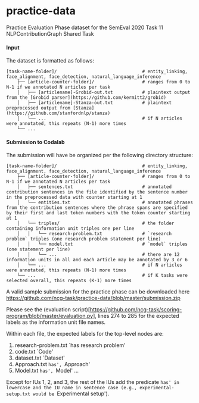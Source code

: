 # practice-data

Practice Evaluation Phase dataset for the SemEval 2020 Task 11 NLPContributionGraph Shared Task

#### Input
The dataset is formatted as follows:

    [task-name-folder]/                                # entity_linking, face_alignment, face_detection, natural_language_inference
        ├── [article-counter-folder]/                  # ranges from 0 to N-1 if we annotated N articles per task
        │   ├── [articlename]-Grobid-out.txt           # plaintext output from the [Grobid parser](https://github.com/kermitt2/grobid)
        │   ├── [articlename]-Stanza-out.txt           # plaintext preprocessed output from [Stanza](https://github.com/stanfordnlp/stanza)
        │   └── ...                                    # if N articles were annotated, this repeats (N-1) more times
        └── ...   

#### Submission to Codalab
The submission will have be organized per the following directory structure:

    [task-name-folder]/                                # entity_linking, face_alignment, face_detection, natural_language_inference
        ├── [article-counter-folder]/                  # ranges from 0 to N-1 if we annotated N articles per task
        │   ├── sentences.txt                          # annotated contribution sentences in the file identified by the sentence number in the preprocessed data with counter starting at 1
        │   └── entities.txt                           # annotated phrases from the contribution sentences where the phrase spans are specified by their first and last token numbers with the token counter starting at 1
        │   └── triples/                               # the folder containing information unit triples one per line
        │   │   └── research-problem.txt               # `research problem` triples (one research problem statement per line)
        │   │   └── model.txt                          # `model` triples (one statement per line)
        │   │   └── ...                                # there are 12 information units in all and each article may be annotated by 3 or 6
        │   └── ...                                    # if N articles were annotated, this repeats (N-1) more times
        └── ...                                        # if K tasks were selected overall, this repeats (K-1) more times		
		
A valid sample submission for the practice phase can be downloaded here https://github.com/ncg-task/practice-data/blob/master/submission.zip

Please see the (evaluation script)[https://github.com/ncg-task/scoring-program/blob/master/evaluation.py], lines 274 to 285 for the expected labels as the information unit file names.

Within each file, the expected labels for the top-level nodes are:

1. research-problem.txt
`has research problem'
2. code.txt
`Code'
3. dataset.txt
`Dataset'
4. Approach.txt
`has', `Approach'
5. Model.txt
`has', `Model'
...

Except for IUs 1, 2, and 3, the rest of the IUs add the predicate `has' in lowercase and the IU name in sentence case (e.g., experimental-setup.txt would be `Experimental setup').
